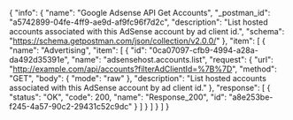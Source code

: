 {
  "info": {
    "name": "Google Adsense API Get Accounts",
    "_postman_id": "a5742899-04fe-4ff9-ae9d-af9fc96f7d2c",
    "description": "List hosted accounts associated with this AdSense account by ad client id.",
    "schema": "https://schema.getpostman.com/json/collection/v2.0.0/"
  },
  "item": [
    {
      "name": "Advertising",
      "item": [
        {
          "id": "0ca07097-cfb9-4994-a28a-da492d35391e",
          "name": "adsensehost.accounts.list",
          "request": {
            "url": "http://example.com/api/accounts?filterAdClientId=%7B%7D",
            "method": "GET",
            "body": {
              "mode": "raw"
            },
            "description": "List hosted accounts associated with this AdSense account by ad client id."
          },
          "response": [
            {
              "status": "OK",
              "code": 200,
              "name": "Response_200",
              "id": "a8e253be-f245-4a57-90c2-29431c52c9dc"
            }
          ]
        }
      ]
    }
  ]
}
